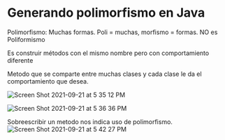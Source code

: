 # Generando polimorfismo en Java

Polimorfismo: Muchas formas. Poli = muchas, morfismo = formas. NO es Poliformismo

Es construir métodos con el mismo nombre pero con comportamiento diferente

Metodo que se comparte entre muchas clases y cada clase le da el comportamiento que desea.

![Screen Shot 2021-09-21 at 5 35 12 PM](https://user-images.githubusercontent.com/7098685/134257216-1a5425f1-0f0c-4416-84ef-c1f7fe4e38f0.png)


![Screen Shot 2021-09-21 at 5 36 36 PM](https://user-images.githubusercontent.com/7098685/134257219-cb16b9e2-04f5-4ce0-9c12-21f930c615e7.png)

Sobreescribir un metodo nos indica uso de polimorfismo.
![Screen Shot 2021-09-21 at 5 42 27 PM](https://user-images.githubusercontent.com/7098685/134257513-3440940f-d10f-41e8-9902-88bb5fab71de.png)
